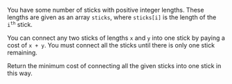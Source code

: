 You have some number of sticks with positive integer lengths. These lengths are given as an array `sticks`, where `sticks[i]` is the length of the <code>i<sup>th</sup></code> stick.

You can connect any two sticks of lengths `x` and `y` into one stick by paying a cost of `x + y`. You must connect all the sticks until there is only one stick remaining.

Return the minimum cost of connecting all the given sticks into one stick in this way.